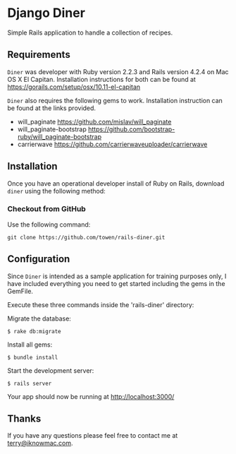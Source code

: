 Django Diner
============

Simple Rails application to handle a collection of recipes.


Requirements
------------

`Diner` was developer with Ruby version 2.2.3 and Rails version 4.2.4 on Mac OS X El 
Capitan. Installation instructions for both can be found at 
<https://gorails.com/setup/osx/10.11-el-capitan>


`Diner` also requires the following gems to work. Installation instruction can be found
at the links provided.
* will_paginate <https://github.com/mislav/will_paginate>
* will_paginate-bootstrap <https://github.com/bootstrap-ruby/will_paginate-bootstrap>
* carrierwave <https://github.com/carrierwaveuploader/carrierwave>


Installation
------------

Once you have an operational developer install of Ruby on Rails, download `diner` 
using the following method:


### Checkout from GitHub

Use the following command:

~~~~~~~~~~~~~~~~~~~~~~~~~~~~~~~~~~~~~~~~~~~~~~~~~~~~~~~~~~~~~~~~~~~~~~~~~~~~~~~~
git clone https://github.com/towen/rails-diner.git
~~~~~~~~~~~~~~~~~~~~~~~~~~~~~~~~~~~~~~~~~~~~~~~~~~~~~~~~~~~~~~~~~~~~~~~~~~~~~~~~


Configuration
-------------

Since `Diner` is intended as a sample application for training purposes only, I
have included everything you need to get started including the gems in the GemFile.

Execute these three commands inside the 'rails-diner' directory:

Migrate the database:
~~~~~~~~~~~~~~~~~~~~~~~~~~~~~~~~~~~~~~~~~~~~~~~~~~~~~~~~~~~~~~~~~~~~~~~~~~~~~~~~
$ rake db:migrate
~~~~~~~~~~~~~~~~~~~~~~~~~~~~~~~~~~~~~~~~~~~~~~~~~~~~~~~~~~~~~~~~~~~~~~~~~~~~~~~~

Install all gems:
~~~~~~~~~~~~~~~~~~~~~~~~~~~~~~~~~~~~~~~~~~~~~~~~~~~~~~~~~~~~~~~~~~~~~~~~~~~~~~~~
$ bundle install
~~~~~~~~~~~~~~~~~~~~~~~~~~~~~~~~~~~~~~~~~~~~~~~~~~~~~~~~~~~~~~~~~~~~~~~~~~~~~~~~

Start the development server:
~~~~~~~~~~~~~~~~~~~~~~~~~~~~~~~~~~~~~~~~~~~~~~~~~~~~~~~~~~~~~~~~~~~~~~~~~~~~~~~~
$ rails server
~~~~~~~~~~~~~~~~~~~~~~~~~~~~~~~~~~~~~~~~~~~~~~~~~~~~~~~~~~~~~~~~~~~~~~~~~~~~~~~~

Your app should now be running at [http://localhost:3000/](<http://localhost:3000/>)


Thanks
--------

If you have any questions please feel free to contact me at 
[terry@iknowmac.com](<mailto:terry@iknowmac.com>).